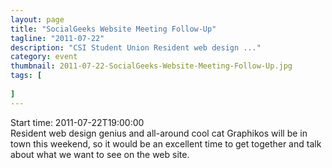 ```yaml
---
layout: page 
title: "SocialGeeks Website Meeting Follow-Up"
tagline: "2011-07-22"
description: "CSI Student Union Resident web design ..."
category: event
thumbnail: 2011-07-22-SocialGeeks-Website-Meeting-Follow-Up.jpg
tags: [
	
]
---
```


Start time: 2011-07-22T19:00:00  
Resident web design genius and all-around cool cat Graphikos will be in town this weekend, so it would be an excellent time to get together and talk about what we want to see on the web site.
